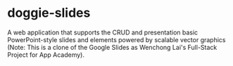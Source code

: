 # doggie-slides
A web application that supports the CRUD and presentation basic PowerPoint-style slides and elements powered by scalable vector graphics (Note: This is a clone of the Google Slides as Wenchong Lai's Full-Stack Project for App Academy).
